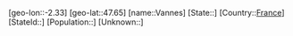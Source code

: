 ﻿---
location: [47.65,-2.33]
type: City
tags:
- geo/City


SpocWebEntityId: 35200
isDeleted: false
confidential: public

---
[geo-lon::-2.33]
[geo-lat::47.65]
[name::Vannes]
[State::]
[Country::[France](geo/Continent/Europe/France.md)]
[StateId::]
[Population::]
[Unknown::]

